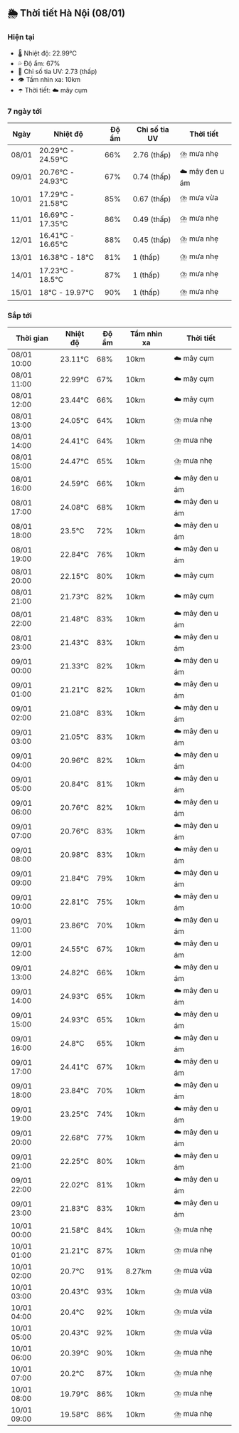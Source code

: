## 🌦️ Thời tiết Hà Nội (08/01)

### Hiện tại

- 🌡️ Nhiệt độ: 22.99℃
- 💦 Độ ẩm: 67%
- 🌟 Chỉ số tia UV: 2.73 (thấp)
- 👁️ Tầm nhìn xa: 10km
- ☂️ Thời tiết: ☁️ mây cụm

### 7 ngày tới

| Ngày | Nhiệt độ | Độ ẩm | Chỉ số tia UV | Thời tiết |
| --- | --- | --- | --- | --- |
| 08/01 | 20.29℃ - 24.59℃ | 66% | 2.76 (thấp) | ⛈️ mưa nhẹ |
| 09/01 | 20.76℃ - 24.93℃ | 67% | 0.74 (thấp) | ☁️ mây đen u ám |
| 10/01 | 17.29℃ - 21.58℃ | 85% | 0.67 (thấp) | ⛈️ mưa vừa |
| 11/01 | 16.69℃ - 17.35℃ | 86% | 0.49 (thấp) | ⛈️ mưa nhẹ |
| 12/01 | 16.41℃ - 16.65℃ | 88% | 0.45 (thấp) | ⛈️ mưa nhẹ |
| 13/01 | 16.38℃ - 18℃ | 81% | 1 (thấp) | ⛈️ mưa nhẹ |
| 14/01 | 17.23℃ - 18.5℃ | 87% | 1 (thấp) | ⛈️ mưa nhẹ |
| 15/01 | 18℃ - 19.97℃ | 90% | 1 (thấp) | ⛈️ mưa nhẹ |

### Sắp tới

| Thời gian | Nhiệt độ | Độ ẩm | Tầm nhìn xa | Thời tiết |
| --- | --- | --- | --- | --- |
| 08/01 10:00 | 23.11℃ | 68% | 10km | ☁️ mây cụm |
| 08/01 11:00 | 22.99℃ | 67% | 10km | ☁️ mây cụm |
| 08/01 12:00 | 23.44℃ | 66% | 10km | ☁️ mây cụm |
| 08/01 13:00 | 24.05℃ | 64% | 10km | ⛈️ mưa nhẹ |
| 08/01 14:00 | 24.41℃ | 64% | 10km | ⛈️ mưa nhẹ |
| 08/01 15:00 | 24.47℃ | 65% | 10km | ⛈️ mưa nhẹ |
| 08/01 16:00 | 24.59℃ | 66% | 10km | ☁️ mây đen u ám |
| 08/01 17:00 | 24.08℃ | 68% | 10km | ☁️ mây đen u ám |
| 08/01 18:00 | 23.5℃ | 72% | 10km | ☁️ mây đen u ám |
| 08/01 19:00 | 22.84℃ | 76% | 10km | ☁️ mây đen u ám |
| 08/01 20:00 | 22.15℃ | 80% | 10km | ☁️ mây cụm |
| 08/01 21:00 | 21.73℃ | 82% | 10km | ☁️ mây cụm |
| 08/01 22:00 | 21.48℃ | 83% | 10km | ☁️ mây đen u ám |
| 08/01 23:00 | 21.43℃ | 83% | 10km | ☁️ mây đen u ám |
| 09/01 00:00 | 21.33℃ | 82% | 10km | ☁️ mây đen u ám |
| 09/01 01:00 | 21.21℃ | 82% | 10km | ☁️ mây đen u ám |
| 09/01 02:00 | 21.08℃ | 83% | 10km | ☁️ mây đen u ám |
| 09/01 03:00 | 21.05℃ | 83% | 10km | ☁️ mây đen u ám |
| 09/01 04:00 | 20.96℃ | 82% | 10km | ☁️ mây đen u ám |
| 09/01 05:00 | 20.84℃ | 81% | 10km | ☁️ mây đen u ám |
| 09/01 06:00 | 20.76℃ | 82% | 10km | ☁️ mây đen u ám |
| 09/01 07:00 | 20.76℃ | 83% | 10km | ☁️ mây đen u ám |
| 09/01 08:00 | 20.98℃ | 83% | 10km | ☁️ mây đen u ám |
| 09/01 09:00 | 21.84℃ | 79% | 10km | ☁️ mây đen u ám |
| 09/01 10:00 | 22.81℃ | 75% | 10km | ☁️ mây đen u ám |
| 09/01 11:00 | 23.86℃ | 70% | 10km | ☁️ mây đen u ám |
| 09/01 12:00 | 24.55℃ | 67% | 10km | ☁️ mây đen u ám |
| 09/01 13:00 | 24.82℃ | 66% | 10km | ☁️ mây đen u ám |
| 09/01 14:00 | 24.93℃ | 65% | 10km | ☁️ mây đen u ám |
| 09/01 15:00 | 24.93℃ | 65% | 10km | ☁️ mây đen u ám |
| 09/01 16:00 | 24.8℃ | 65% | 10km | ☁️ mây đen u ám |
| 09/01 17:00 | 24.41℃ | 67% | 10km | ☁️ mây đen u ám |
| 09/01 18:00 | 23.84℃ | 70% | 10km | ☁️ mây đen u ám |
| 09/01 19:00 | 23.25℃ | 74% | 10km | ☁️ mây đen u ám |
| 09/01 20:00 | 22.68℃ | 77% | 10km | ☁️ mây đen u ám |
| 09/01 21:00 | 22.25℃ | 80% | 10km | ☁️ mây đen u ám |
| 09/01 22:00 | 22.02℃ | 81% | 10km | ☁️ mây đen u ám |
| 09/01 23:00 | 21.83℃ | 83% | 10km | ☁️ mây đen u ám |
| 10/01 00:00 | 21.58℃ | 84% | 10km | ⛈️ mưa nhẹ |
| 10/01 01:00 | 21.21℃ | 87% | 10km | ⛈️ mưa nhẹ |
| 10/01 02:00 | 20.7℃ | 91% | 8.27km | ⛈️ mưa vừa |
| 10/01 03:00 | 20.43℃ | 93% | 10km | ⛈️ mưa vừa |
| 10/01 04:00 | 20.4℃ | 92% | 10km | ⛈️ mưa vừa |
| 10/01 05:00 | 20.43℃ | 92% | 10km | ⛈️ mưa vừa |
| 10/01 06:00 | 20.39℃ | 90% | 10km | ⛈️ mưa nhẹ |
| 10/01 07:00 | 20.2℃ | 87% | 10km | ⛈️ mưa nhẹ |
| 10/01 08:00 | 19.79℃ | 86% | 10km | ⛈️ mưa nhẹ |
| 10/01 09:00 | 19.58℃ | 86% | 10km | ⛈️ mưa nhẹ |
